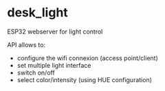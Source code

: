 # desk_light
ESP32 webserver for light control

API allows to:
- configure the wifi connexion (access point/client)
- set multiple light interface
- switch on/off
- select color/intensity (using HUE configuration)
